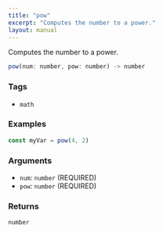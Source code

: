 ```yaml
---
title: "pow"
excerpt: "Computes the number to a power."
layout: manual
---
```


Computes the number to a power.



```js
pow(num: number, pow: number) -> number
```

### Tags

* `math`

### Examples

```js
const myVar = pow(4, 2)
```

### Arguments

* `num`: `number` (REQUIRED)
* `pow`: `number` (REQUIRED)

### Returns

`number`



